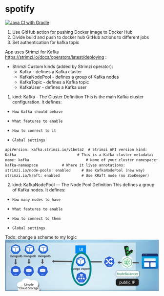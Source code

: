 # spotify

[![Java CI with Gradle](https://github.com/VitaliyPunko/spotify/actions/workflows/gradle.yml/badge.svg?branch=main)](https://github.com/VitaliyPunko/spotify/actions/workflows/gradle.yml)

1. Use GitHub action for pushing Docker image to Docker Hub
2. Divide build and push to docker hub GitHub actions to different jobs
3. Set authentication for kafka topic

App uses Strimzi for Kafka https://strimzi.io/docs/operators/latest/deploying :

* Strimzi Custom kinds (added by Strimzi operator):
  * Kafka - defines a Kafka cluster
  * KafkaNodePool - defines a group of Kafka nodes
  * KafkaTopic - defines a Kafka topic
  * KafkaUser - defines a Kafka user

1. kind: Kafka - The Cluster Definition
   This is the main Kafka cluster configuration. It defines:
*     How Kafka should behave
*     What features to enable
*     How to connect to it
*     Global settings

`apiVersion: kafka.strimzi.io/v1beta2  # Strimzi API version
kind: Kafka                            # This is a Kafka cluster
metadata:
name: kafka                          # Name of your cluster
namespace: kafka-namespace           # Where it lives
annotations:
strimzi.io/node-pools: enabled     # Use KafkaNodePool (new way)
strimzi.io/kraft: enabled          # Use KRaft mode (no ZooKeeper)`

2. kind: KafkaNodePool — The Node Pool Definition
   This defines a group of Kafka nodes. It defines:
*     How many nodes to have
*     What features to enable
*     How to connect to them
*     Global settings

Todo: change a scheme to my logic  
![img.png](img.png)